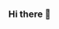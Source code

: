 ### Hi there 👋

<!--
**Madhavgiga1/Madhavgiga1** is a ✨ _special_ ✨ repository because its `README.md` (this file) appears on your GitHub profile.

    ![Leetcode Stats](https://leetcard.jacoblin.cool/madhavgiga1)
-->

